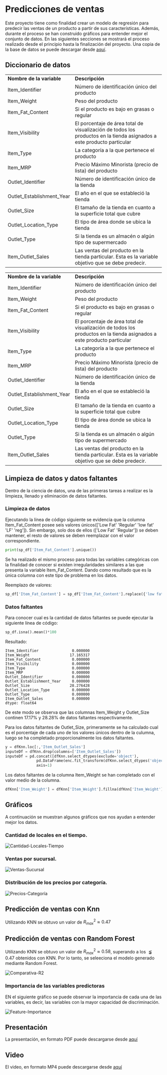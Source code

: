# **Predicciones de ventas**
Este proyecto tiene como finalidad crear un modelo de regresión para predecir las ventas de un producto a partir de sus características. Además, durante el proceso se han construido gráficos para entender mejor el conjunto de datos. En las siguientes secciones se mostrará el proceso realizado desde el principio hasta la finalización del proyecto. Una copia de la base de datos se puede descargar desde [aquí](https://datahack.analyticsvidhya.com/contest/practice-problem-big-mart-sales-iii/).

## **Diccionario de datos**
<table><tbody><tr><td><strong>Nombre de la variable</strong></td><td><strong>Descripción</strong></td></tr><tr><td>Item_Identifier</td><td>Número   de identificación único del producto</td></tr><tr><td>Item_Weight</td><td>Peso del producto</td></tr><tr><td>Item_Fat_Content</td><td>Si el producto es bajo en grasas o regular</td></tr><tr><td>Item_Visibility</td><td>El porcentaje de área total de visualización de todos los productos en la tienda asignados a este producto particular</td></tr><tr><td>Item_Type</td><td>La categoría a la que pertenece el producto</td></tr><tr><td>Item_MRP</td><td>Precio   Máximo Minorista (precio de lista) del producto</td></tr><tr><td>Outlet_Identifier</td><td>Número   de identificación único de la tienda</td></tr><tr><td>Outlet_Establishment_Year</td><td>El año en el que se estableció la tienda</td></tr><tr><td>Outlet_Size</td><td>El tamaño de la tienda en cuanto a la superficie total que cubre</td></tr><tr><td>Outlet_Location_Type</td><td>El tipo de área donde se ubica la tienda</td></tr><tr><td>Outlet_Type</td><td>Si la tienda es un almacén o algún tipo de supermercado</td></tr><tr><td>Item_Outlet_Sales</td><td>Las ventas del producto en la tienda particular. Esta es la variable objetivo que se debe predecir.</td></tr></tbody></table>
<table><tbody><tr><td><strong>Nombre de la variable</strong></td><td><strong>Descripción</strong></td></tr><tr><td>Item_Identifier</td><td>Número   de identificación único del producto</td></tr><tr><td>Item_Weight</td><td>Peso del producto</td></tr><tr><td>Item_Fat_Content</td><td>Si el producto es bajo en grasas o regular</td></tr><tr><td>Item_Visibility</td><td>El porcentaje de área total de visualización de todos los productos en la tienda asignados a este producto particular</td></tr><tr><td>Item_Type</td><td>La categoría a la que pertenece el producto</td></tr><tr><td>Item_MRP</td><td>Precio   Máximo Minorista (precio de lista) del producto</td></tr><tr><td>Outlet_Identifier</td><td>Número   de identificación único de la tienda</td></tr><tr><td>Outlet_Establishment_Year</td><td>El año en el que se estableció la tienda</td></tr><tr><td>Outlet_Size</td><td>El tamaño de la tienda en cuanto a la superficie total que cubre</td></tr><tr><td>Outlet_Location_Type</td><td>El tipo de área donde se ubica la tienda</td></tr><tr><td>Outlet_Type</td><td>Si la tienda es un almacén o algún tipo de supermercado</td></tr><tr><td>Item_Outlet_Sales</td><td>Las ventas del producto en la tienda particular. Esta es la variable objetivo que se debe predecir.
</td></tr></tbody></table>


## Limpieza de datos y datos faltantes
Dentro de la ciencia de datos, una de las primeras tareas a realizar es la limpieza, llenado y eliminación de datos faltantes.

### Limpieza de datos
Ejecutando la línea de código siguiente se evidencia que la columna Item_Fat_Content posee seis valores únicos(['Low Fat' 'Regular' 'low fat' 'LF' 'reg']). Sin embargo, solo dos de ellos (['Low Fat' 'Regular']) se deben mantener, el resto de valores se deben reemplazar con el valor correspondiente. 
```python
print(sp_df['Item_Fat_Content'].unique())
```
Se ha realizado el mismo proceso para todas las variables categóricas con la finalidad de conocer si existen irregularidades similares a las que presenta la variable Item_Fat_Content. Dando como resultado que es la única columna con este tipo de problema en los datos.

Reemplazo de valores:
```python
sp_df['Item_Fat_Content'] = sp_df['Item_Fat_Content'].replace({'low fat':'Low Fat','LF':'Low Fat','reg':'Regular'}).to_frame()
```

### Datos faltantes
Para conocer cual es la cantidad de datos faltantes se puede ejecutar la siguiente línea de código:

```python
sp_df.isna().mean()*100
```
Resultado:
```
Item_Identifier               0.000000
Item_Weight                  17.165317
Item_Fat_Content              0.000000
Item_Visibility               0.000000
Item_Type                     0.000000
Item_MRP                      0.000000
Outlet_Identifier             0.000000
Outlet_Establishment_Year     0.000000
Outlet_Size                  28.276428
Outlet_Location_Type          0.000000
Outlet_Type                   0.000000
Item_Outlet_Sales             0.000000
dtype: float64
```

De este modo se observa que las columnas Item_Weight y Outlet_Size continen $17.17\%$ y $28.28\%$ de datos faltantes respectivamente.

Para los datos faltantes de Outlet_Size, primeramente se ha calculado cual es el porcentaje de cada uno de los valores únicos dentro de la culumna, luego se ha completado proporcionalmente los datos faltantes.

```python
y = dfKnn.loc[:,'Item_Outlet_Sales']
inputeDf = dfKnn.drop(columns=['Item_Outlet_Sales'])
inputeDf = pd.concat([dfKnn.select_dtypes(exclude='object'), 
              pd.DataFrame(enc.fit_transform(dfKnn.select_dtypes('object')).toarray().astype(int))],
              axis=1)
```

Los datos faltantes de la columna Item_Weight se han completado con el valor medio de la columna.
```python
dfKnn['Item_Weight'] = dfKnn['Item_Weight'].fillna(dfKnn['Item_Weight'].mean())
```

## Gráficos
A continuación se muestran algunos gráficos que nos ayudan a entender mejor los datos.

### Cantidad de locales en el tiempo.
![Cantidad-Locales-Tiempo](https://github.com/orlandoch/predicciones-ventas/raw/main/img/locales_tiempo.png)

### Ventas por sucursal.
![Ventas-Sucursal](https://github.com/orlandoch/predicciones-ventas/raw/main/img/ventas_sucursal.png)

### Distribución de los precios por categoría.
![Precios-Categoría](https://github.com/orlandoch/predicciones-ventas/raw/main/img/caja_bigotes_precios_categoria.png)




## Predicción de ventas con Knn
Utilizando KNN se obtuvo un valor de $R^2_{max}\approx0.47$ 

## Predicción de ventas con Random Forest
Utilizando KNN se obtuvo un valor de $R^2_{max}\approx0.58$, superando a los $\lnapprox0.47$ obtenidos con KNN. Por lo tanto, se seleeciona el modelo generado mediante Random Forest.

![Comparativa-R2](https://github.com/orlandoch/predicciones-ventas/raw/main/img/r2_knn_rf.png)

### Importancia de las variables predictoras
EN el siguiente gráfico se puede observar la importancia de cada una de las variables, es decir, las variables con la mayor capacidad de discriminación.

![Feature-Importance](https://github.com/orlandoch/predicciones-ventas/raw/main/img/feature_importance_rf.png)

## Presentación
La presentación, en formato PDF puede descargarse desde [aquí](https://github.com/orlandoch/predicciones-ventas/raw/main/misc/presentación.pdf)

## Video
El video, en formato MP4 puede descargarse desde [aquí](https://github.com/orlandoch/predicciones-ventas/raw/main/misc/video.mp4)
